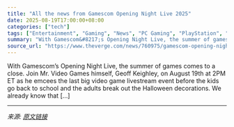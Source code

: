```yaml
---
title: "All the news from Gamescom Opening Night Live 2025"
date: 2025-08-19T17:00:00+08:00
categories: ["tech"]
tags: ["Entertainment", "Gaming", "News", "PC Gaming", "PlayStation", "Xbox"]
summary: "With Gamescom&#8217;s Opening Night Live, the summer of games comes to a close. Join Mr. Video Games himself, Geoff Keighley, on August 19th at 2PM ET as he emcees the last big video game livestream e"
source_url: "https://www.theverge.com/news/760975/gamescom-opening-night-live-2025-news-trailers"
---
```


With Gamescom&#8217;s Opening Night Live, the summer of games comes to a close. Join Mr. Video Games himself, Geoff Keighley, on August 19th at 2PM ET as he emcees the last big video game livestream event before the kids go back to school and the adults break out the Halloween decorations. We already know that [&#8230;]

---

*来源: [原文链接](https://www.theverge.com/news/760975/gamescom-opening-night-live-2025-news-trailers)*
